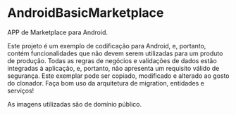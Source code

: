 # AndroidBasicMarketplace
APP de Marketplace para Android.

Este projeto é um exemplo de codificação para Android, e, portanto, contém funcionalidades que não devem serem utilizadas para um produto de produção.
Todas as regras de negócios e validações de dados estão integradas à aplicação, e, portanto, não apresenta um requisito válido de segurança.
Este exemplar pode ser copiado, modificado e alterado ao gosto do clonador. Faça bom uso da arquitetura de migration, entidades e serviços!

As imagens utilizadas são de domínio público.

